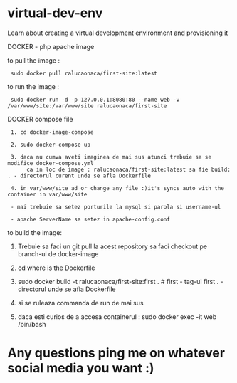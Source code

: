# virtual-dev-env
Learn about creating a virtual development environment and provisioning it


DOCKER - php apache image

to pull the image :
 
     sudo docker pull ralucaonaca/first-site:latest

to run the image :

     sudo docker run -d -p 127.0.0.1:8080:80 --name web -v /var/www/site:/var/www/site ralucaonaca/first-site 

DOCKER compose file

     1. cd docker-image-compose
   
     2. sudo docker-compose up
   
     3. daca nu cumva aveti imaginea de mai sus atunci trebuie sa se modifice docker-compose.yml 
          ca in loc de image : ralucaonaca/first-site:latest sa fie build: . - directorul curent unde se afla Dockerfile

     4. in var/www/site ad or change any file :)it's syncs auto with the container in var/www/site

     - mai trebuie sa setez porturile la mysql si parola si username-ul
 
     - apache ServerName sa setez in apache-config.conf
 

to build the image:

   1. Trebuie sa faci un git pull la acest repository sa faci checkout pe branch-ul de docker-image

   2. cd where is the Dockerfile
 
   3.  sudo docker build -t ralucaonaca/first-site:first .  # first - tag-ul first . - directorul unde se afla Dockerfile

   4.  si se ruleaza commanda de run de mai sus
 
   5. daca esti curios de a accesa containerul : sudo docker exec -it web /bin/bash

# Any questions ping me on whatever social media you want :)

